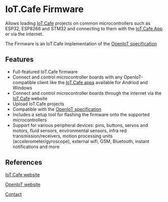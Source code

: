 # IoT.Cafe Firmware

Allows loading [IoT.Cafe](https://iot.cafe) projects on common microcontrollers such as ESP32, ESP8266 and STM32 and connecting to them with the [IoT.Cafe App](https://iot.cafe/get/app) or via the internet.

The Firmware is an IoT.Cafe implementation of the [OpenIoT specification](https://openiot.info/specification.html)

## Features

- Full-featured IoT.Cafe firmware
- Connect and control microcontroller boards with any OpenIoT-compatible client like the [IoT.Cafe apps](https://iot.cafe/get/app) available for Andriod and Windows
- Connect and control microcontroller boards through the internet via the [IoT.Cafe](https://iot.cafe) website
- Upload IoT.Cafe projects
- Compatible with the [OpenIoT specification](https://openiot.info/specification.html)
- Includes a setup tool for flashing the firmware onto the supported microcontrollers
- Support for various peripheral devices: pins, buttons, servos and motors, fluid sensors, environmental sensors, infra red transmission/receivers, motion processing units (accelerometer/gyroscope), external wifi, GSM, Bluetooth, instant notifications and more


## References
[IoT.Cafe website](https://iot.cafe)

[OpenIoT website](https://openiot.info)

[Contact](https://iot.cafe/contact)
